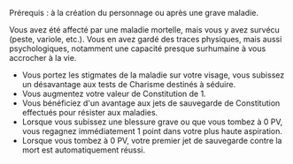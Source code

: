 ﻿---
id: general_feats_fr.md#miraculé
name: Miraculé
---
Prérequis : à la création du personnage ou après une grave maladie.

Vous avez été affecté par une maladie mortelle, mais vous y avez survécu (peste, variole, etc.). Vous en avez gardé des traces physiques, mais aussi psychologiques, notamment une capacité presque surhumaine à vous accrocher à la vie.

* Vous portez les stigmates de la maladie sur votre visage, vous subissez un désavantage aux tests de Charisme destinés à séduire.
* Vous augmentez votre valeur de Constitution de 1.
* Vous bénéficiez d'un avantage aux jets de sauvegarde de Constitution effectués pour résister aux maladies.
* Lorsque vous subissez une blessure grave ou que vous tombez à 0 PV, vous regagnez immédiatement 1 point dans votre plus haute aspiration.
* Lorsque vous tombez à 0 PV, votre premier jet de sauvegarde contre la mort est automatiquement réussi.


